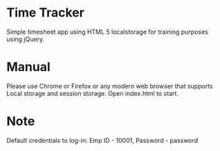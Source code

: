 # Time Tracker 
Simple timesheet app using HTML 5 localstorage for training purposes using jQuery.

# Manual
Please use Chrome or Firefox or any modern web browser that supports Local storage and session storage.
Open index.html to start.

# Note
Default credentials to log-in:
Emp ID - 10001, Password - password
